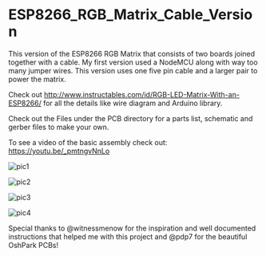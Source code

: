 # ESP8266_RGB_Matrix_Cable_Version
This version of the ESP8266 RGB Matrix that consists of two boards joined together with a cable. My first version used a NodeMCU along with way too many jumper wires. This version uses one five pin cable and a larger pair to power the matrix.

Check out http://www.instructables.com/id/RGB-LED-Matrix-With-an-ESP8266/ for all the details like wire diagram and Arduino library.

Check out the Files under the PCB directory for a parts list, schematic and gerber files to make your own.

To see a video of the basic assembly check out: https://youtu.be/_pmtngvNnLo 

![pic1](https://user-images.githubusercontent.com/4991664/40571768-3e47e32c-6075-11e8-9886-e8848329a277.jpg)

![pic2](https://user-images.githubusercontent.com/4991664/40571677-c7feff80-6073-11e8-8a48-ed1a948abd69.jpg)

![pic3](https://user-images.githubusercontent.com/4991664/40571685-e1762204-6073-11e8-80d1-ffdb7cbe2a83.jpg)

![pic4](https://user-images.githubusercontent.com/4991664/40571770-4328f00c-6075-11e8-8b60-a580434650e3.jpg)

Special thanks to @witnessmenow for the inspiration and well documented instructions that helped me with this project and @pdp7 for the beautiful OshPark PCBs!
